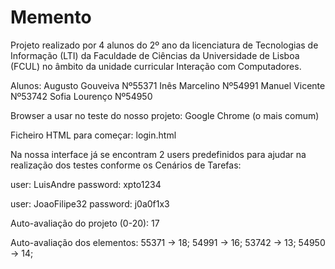 # Memento

Projeto realizado por 4 alunos do 2º ano da licenciatura de Tecnologias de Informação (LTI) da Faculdade de Ciências da Universidade de Lisboa (FCUL) no âmbito da unidade curricular Interação com Computadores.

Alunos: 
Augusto Gouveiva  Nº55371
Inês Marcelino    Nº54991
Manuel Vicente    Nº53742
Sofia Lourenço    Nº54950

Browser a usar no teste do nosso projeto: Google Chrome (o mais comum)

Ficheiro HTML para começar: login.html

Na nossa interface já se encontram 2 users predefinidos para ajudar na realização dos testes conforme os Cenários de Tarefas: 

user: LuisAndre     password: xpto1234

user: JoaoFilipe32  password: j0a0f1x3

Auto-avaliação do projeto (0-20): 17

Auto-avaliação dos elementos: 55371 -> 18; 54991 -> 16; 53742 -> 13; 54950 -> 14; 
